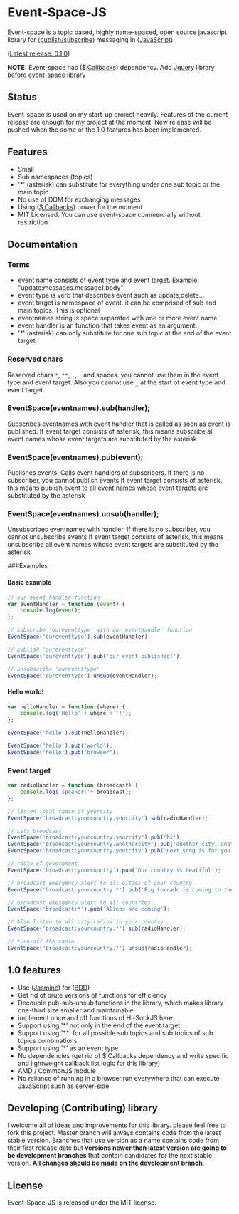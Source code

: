 # Event-Space-JS

Event-space is a topic based, highly name-spaced, open source javascript library for ([publish/subscribe](http://en.wikipedia.org/wiki/Publish/subscribe)) messaging in ([JavaScript](https://developer.mozilla.org/en/JavaScript)).

([Latest release: 0.1.0](https://github.com/namlia/event-space-js/blob/master/event-space.js))

**NOTE:** Event-space has ([$.Callbacks](http://api.jquery.com/category/callbacks-object/)) dependency.
Add [Jquery](http://jquery.com) library before event-space library

## Status

Event-space is used on my start-up project heavily. Features of the current release are enough for my project at the moment.
New release will be pushed when the some of the 1.0 features has been implemented.


## Features

* Small
* Sub namespaces (topics)
* '*' (asterisk) can substitute for everything under one sub topic or the main topic
* No use of DOM for exchanging messages
* Using ([$.Callbacks](http://api.jquery.com/category/callbacks-object/)) power for the moment
* MIT Licensed. You can use event-space commercially without restriction


## Documentation

### Terms

* event name consists of event type and event target. Example: "update:messages.message1.body"
* event type is verb that describes event such as update,delete...
* event target is namespace of event. it can be comprised of sub and main topics. This is optional
* eventnames string is space separated with one or more event name.
* event handler is an function that takes event as an argument.
* '*' (asterisk) can only substitute for one sub topic at the end of the event target.

### Reserved chars

Reserved chars `*`, `**`, `.`, `:` and spaces. you cannot use them in the event type and event target.
Also you cannot use `_` at the start of event type and event target.

### EventSpace(eventnames).sub(handler);

Subscribes eventnames with event handler that is called as soon as event is published.
If event target consists of asterisk, this means subscribe all event names whose event targets are substituted by the asterisk

### EventSpace(eventnames).pub(event);

Publishes events. Calls event handlers of subscribers. If there is no subscriber, you cannot publish events
If event target consists of asterisk, this means publish event to all event names whose event targets are substituted by the asterisk

### EventSpace(eventnames).unsub(handler);

Unsubscribes eventnames with handler. If there is no subscriber, you cannot unsubscribe events
If event target consists of asterisk, this means unsubscribe all event names whose event targets are substituted by the asterisk

###Examples

#### Basic example
```javascript
// our event handler function
var eventHandler = function (event) {
    console.log(event);
};

// subscribe 'oureventtype' with our eventHandler function
EventSpace('oureventtype').sub(eventHandler);

// publish 'oureventtype'
EventSpace('oureventtype').pub('our event published!');

// unsubscribe 'oureventtype'
EventSpace('oureventtype').unsub(eventHandler);
```

#### Hello world!
```javascript
var helloHandler = function (where) {
    console.log('Hello' + where + '!');
};

EventSpace('hello').sub(helloHandler);

EventSpace('hello').pub('world');
EventSpace('hello').pub('browser');
```
### Event target
```javascript
var radioHandler = function (broadcast) {
    console.log('speaker:'+ broadcast);
};

// listen local radio of yourcity
EventSpace('broadcast:yourcountry.yourcity').sub(radioHandler);

// Lets broadcast
EventSpace('broadcast:yourcountry.yourcity').pub('hi');
EventSpace('broadcast:yourcountry.anothercity').pub('another city, another person');
EventSpace('broadcast:yourcountry.yourcity').pub('next song is for you');

// radio of government
EventSpace('broadcast:yourcountry').pub('Our country is beatiful');

// broadcast emergency alert to all cities of your country
EventSpace('broadcast:yourcountry.*').pub('Big tornado is coming to the west');

// broadcast emergency alert to all countries
EventSpace('broadcast:*').pub('Aliens are coming');

// Also listen to all city radios in your country
EventSpace('broadcast:yourcountry.*').sub(radioHandler);

// turn-off the radio
EventSpace('broadcast:yourcountry.*').unsub(radioHandler);
``` 


## 1.0 features


* Use ([Jasmine](http://github.com/pivotal/jasmine)) for ([BDD](http://en.wikipedia.org/wiki/Behavior_Driven_Development))
* Get rid of brute versions of functions for efficiency
* Decouple pub-sub-unsub functions in the library, which makes library one-third size smaller and maintainable
* implement once and off functions of Hi-SockJS here
* Support using '*' not only in the end of the event target
* Support using '**' for all possible sub topics and sub topics of sub topics combinations.
* Support using '*' as an event type
* No dependencies (get rid of $.Callbacks dependency and write specific and lightweight callback list logic for this library)
* AMD / CommonJS module
* No reliance of running in a browser.run everywhere that can execute JavaScript such as server-side

## Developing (Contributing) library

I welcome all of ideas and improvements for this library.
please feel free to fork this project.
Master branch will always contains code from the latest stable version.
Branches that use version as a name contains code from their first release date 
but **versions newer than latest version are going to be development branches** that contain 
candidates for the next stable version. **All changes should be made on the development branch**.

## License

Event-Space-JS is released under the MIT license.
